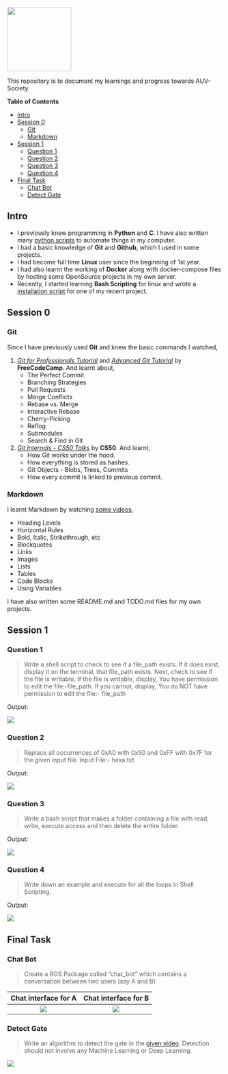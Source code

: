 <img width="150" class="center" src="img/logo.jpg" />

This repository is to document my learnings and progress towards AUV-Society.

**Table of Contents**
- [Intro](#intro)
- [Session 0](#session-0)
  - [Git](#git)
  - [Markdown](#markdown)
- [Session 1](#session-1)
  - [Question 1](#question-1)
  - [Question 2](#question-2)
  - [Question 3](#question-3)
  - [Question 4](#question-4)
- [Final Task](#final-task)
  - [Chat Bot](#chat-bot)
  - [Detect Gate](#detect-gate)



## Intro
- I previously knew programming in **Python** and **C**. I have also written many [python scripts](https://github.com/abhishekmj303/Virtual-Assistant) to automate things in my computer.
- I had a basic knowledge of **Git** and **Github**, which I used in some projects.
- I had become full time **Linux** user since the beginning of 1st year.
- I had also learnt the working of **Docker** along with docker-compose files by hosting some OpenSource projects in my own server.
- Recently, I started learning **Bash Scripting** for linux and wrote a [installation script](https://github.com/abhishekmj303/LogiNetwork/blob/master/linux/install.sh) for one of my recent project.



## Session 0
### Git
Since I have previously used **Git** and knew the basic commands I watched,
  1. [_Git for Professionals Tutorial_](https://www.youtube.com/watch?v=Uszj_k0DGsg) and [_Advanced Git Tutorial_](https://www.youtube.com/watch?v=qsTthZi23VE) by **FreeCodeCamp**. And learnt about,
     - The Perfect Commit
     - Branching Strategies
     - Pull Requests
     - Merge Conflicts
     - Rebase vs. Merge
     - Interactive Rebase
     - Cherry-Picking
     - Reflog
     - Submodules
     - Search & Find in Git
  2. [_Git Internals - CS50 Talks_](https://www.youtube.com/watch?v=lG90LZotrpo) by **CS50**. And learnt,
     - How Git works under the hood.
     - How everything is stored as hashes.
     - Git Objects - Blobs, Trees, Commits
     - How every commit is linked to previous commit.

### Markdown
I learnt Markdown by watching [some videos](https://www.youtube.com/watch?v=HUBNt18RFbo),
- Heading Levels
- Horizontal Rules
- Bold, Italic, Strikethrough, etc
- Blockquotes
- Links
- Images
- Lists
- Tables
- Code Blocks
- Using Variables

I have also written some README.md and TODO.md files for my own projects.



## Session 1
### Question 1
> Write a shell script to check to see if a file_path exists. If it does exist, display it on the terminal, that file_path exists. Next, check to see if the file is writable. If the file is writable, display, You have permission to edit the file:-file_path. If you cannot, display, You do NOT have permission to edit the file:- file_path

Output:

![](img/s01_q01.png)

### Question 2
> Replace all occurrences of 0xA0 with 0x50 and 0xFF with 0x7F for the given input file.
Input File:- hexa.txt

Output:

![](img/s01_q02.png)

### Question 3
> Write a bash script that makes a folder containing a file with read, write, execute access and then delete the entire folder.

Output:

![](img/s01_q03.png)

### Question 4
> Write down an example and execute for all the loops in Shell Scripting.

Output:

![](img/s01_q04.png)

## Final Task

### Chat Bot
> Create a ROS Package called “chat_bot” which contains a conversation between two users (say A and B)

Chat interface for A | Chat interface for B
:---: | :---:
![](img/chat_A.png) | ![](img/chat_B.png)

### Detect Gate
> Write an algorithm to detect the gate in the [given video](comp_vision/6.m4v). Detection should not involve any Machine Learning or Deep Learning.

![](img/detect_gate.png)